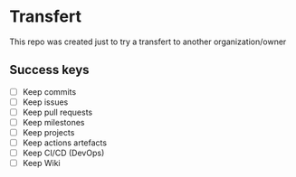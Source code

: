 # Transfert
This repo was created just to try a transfert to another organization/owner

## Success keys

* [ ] Keep commits
* [ ] Keep issues
* [ ] Keep pull requests
* [ ] Keep milestones
* [ ] Keep projects
* [ ] Keep actions artefacts
* [ ] Keep CI/CD (DevOps)
* [ ] Keep Wiki
